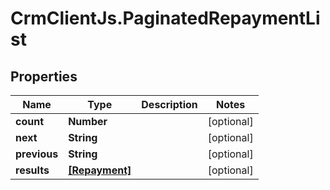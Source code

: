 # CrmClientJs.PaginatedRepaymentList

## Properties

Name | Type | Description | Notes
------------ | ------------- | ------------- | -------------
**count** | **Number** |  | [optional] 
**next** | **String** |  | [optional] 
**previous** | **String** |  | [optional] 
**results** | [**[Repayment]**](Repayment.md) |  | [optional] 


